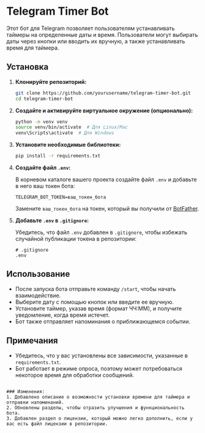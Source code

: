 # Telegram Timer Bot

Этот бот для Telegram позволяет пользователям устанавливать таймеры на определенные даты и время. Пользователи могут выбирать даты через кнопки или вводить их вручную, а также устанавливать время для таймера.

## Установка

1. **Клонируйте репозиторий:**

   ```bash
   git clone https://github.com/yourusername/telegram-timer-bot.git
   cd telegram-timer-bot
   ```

2. **Создайте и активируйте виртуальное окружение (опционально):**

   ```bash
   python -m venv venv
   source venv/bin/activate  # Для Linux/Mac
   venv\Scripts\activate  # Для Windows
   ```

3. **Установите необходимые библиотеки:**

   ```bash
   pip install -r requirements.txt
   ```

4. **Создайте файл `.env`:**

   В корневом каталоге вашего проекта создайте файл `.env` и добавьте в него ваш токен бота:

   ```plaintext
   TELEGRAM_BOT_TOKEN=ваш_токен_бота
   ```

   Замените `ваш_токен_бота` на токен, который вы получили от [BotFather](https://core.telegram.org/bots#botfather).

5. **Добавьте `.env` в `.gitignore`:**

   Убедитесь, что файл `.env` добавлен в `.gitignore`, чтобы избежать случайной публикации токена в репозитории:

   ```plaintext
   # .gitignore
   .env
   ```

## Использование

- После запуска бота отправьте команду `/start`, чтобы начать взаимодействие.
- Выберите дату с помощью кнопок или введите ее вручную.
- Установите таймер, указав время (формат ЧЧ:ММ), и получите уведомление, когда время истечет.
- Бот также отправляет напоминания о приближающемся событии.

## Примечания

- Убедитесь, что у вас установлены все зависимости, указанные в `requirements.txt`.
- Бот работает в режиме опроса, поэтому может потребоваться некоторое время для обработки сообщений.

```

### Изменения:
1. Добавлено описание о возможности установки времени для таймера и отправки напоминаний.
2. Обновлены разделы, чтобы отразить улучшения и функциональность бота.
3. Добавлен раздел о лицензии, который можно легко дополнить, если у вас есть файл лицензии в репозитории.